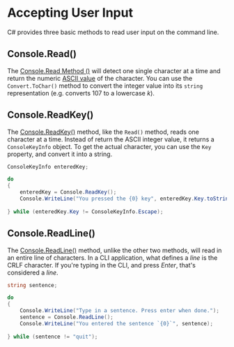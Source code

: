 # Accepting User Input

C# provides three basic methods to read user input on the command line.

## Console.Read()

The [Console.Read Method ()](https://msdn.microsoft.com/en-us/library/system.console.read.aspx) will detect one single character at a time and return the numeric [ASCII value](http://ascii-table.com/ascii.php) of the character. You can use the `Convert.ToChar()` method to convert the integer value into its `string` representation (e.g. converts 107 to a lowercase *k*).

## Console.ReadKey()

The [Console.ReadKey()](https://msdn.microsoft.com/en-us/library/471w8d85.aspx) method, like the `Read()` method, reads one character at a time. Instead of return the ASCII integer value, it returns a `ConsoleKeyInfo` object. To get the actual character, you can use the `Key` property, and convert it into a string.

```cs
ConsoleKeyInfo enteredKey;

do
{
    enteredKey = Console.ReadKey();
    Console.WriteLine("You pressed the {0} key", enteredKey.Key.toString());
    
} while (enteredKey.Key != ConsoleKeyInfo.Escape);
```

## Console.ReadLine()

The [Console.ReadLine()](https://msdn.microsoft.com/en-us/library/system.console.readline.aspx) method, unlike the other two methods, will read in an entire line of characters. In a CLI application, what defines a *line* is the CRLF character. If you're typing in the CLI, and press *Enter*, that's considered a *line*.

```cs
string sentence;

do
{
    Console.WriteLine("Type in a sentence. Press enter when done.");
    sentence = Console.ReadLine();
    Console.WriteLine("You entered the sentence `{0}`", sentence);
    
} while (sentence != "quit");
```